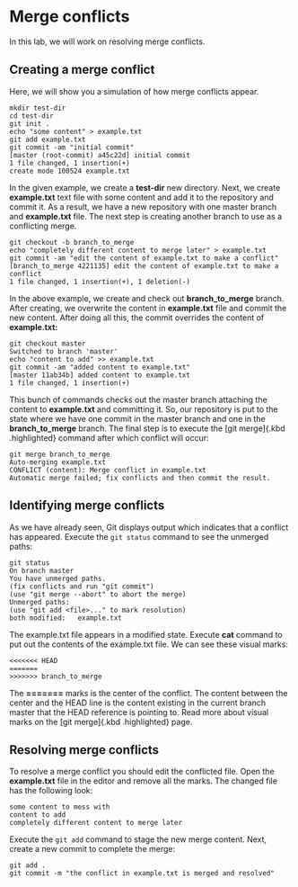 
Merge conflicts
===============

In this lab, we will work on resolving merge conflicts.


Creating a merge conflict
-------------------------

Here, we will show you a simulation of how merge conflicts appear.



``` 
mkdir test-dir
cd test-dir
git init .
echo "some content" > example.txt
git add example.txt
git commit -am "initial commit"
[master (root-commit) a45c22d] initial commit
1 file changed, 1 insertion(+)
create mode 100524 example.txt
```



In the given example, we create a **test-dir** new directory. Next, we
create **example.txt** text file with some content and add it to the
repository and commit it. As a result, we have a new repository with one
master branch and **example.txt** file. The next step is creating
another branch to use as a conflicting merge.



``` 
git checkout -b branch_to_merge
echo "completely different content to merge later" > example.txt
git commit -am "edit the content of example.txt to make a conflict"
[branch_to_merge 4221135] edit the content of example.txt to make a conflict
1 file changed, 1 insertion(+), 1 deletion(-)
```



In the above example, we create and check out **branch\_to\_merge**
branch. After creating, we overwrite the content in **example.txt** file
and commit the new content. After doing all this, the commit overrides
the content of **example.txt:**



``` 
git checkout master
Switched to branch 'master'
echo "content to add" >> example.txt
git commit -am "added content to example.txt"
[master 11ab34b] added content to example.txt
1 file changed, 1 insertion(+)
```



This bunch of commands checks out the master branch attaching the
content to **example.txt** and committing it. So, our repository is put
to the state where we have one commit in the master branch and one in
the **branch\_to\_merge** branch. The final step is to execute the [git
merge]{.kbd .highlighted} command after which conflict will occur:



``` 
git merge branch_to_merge
Auto-merging example.txt
CONFLICT (content): Merge conflict in example.txt
Automatic merge failed; fix conflicts and then commit the result.
```



Identifying merge conflicts
---------------------------

As we have already seen, Git displays output which indicates that a
conflict has appeared. Execute the `git status` command to see
the unmerged paths:



``` 
git status
On branch master
You have unmerged paths.
(fix conflicts and run "git commit")
(use "git merge --abort" to abort the merge)
Unmerged paths:
(use "git add <file>..." to mark resolution)
both modified:   example.txt
```



The example.txt file appears in a modified state. Execute **cat**
command to put out the contents of the example.txt file. We can see
these visual marks:



``` 
<<<<<<< HEAD
=======
>>>>>>> branch_to_merge
```



The **=======** marks is the center of the conflict. The content between
the center and the HEAD line is the content existing in the current
branch master that the HEAD reference is pointing to. Read more about
visual marks on the [git merge]{.kbd .highlighted} page.

Resolving merge conflicts
-------------------------

To resolve a merge conflict you should edit the conflicted file. Open
the **example.txt** file in the editor and remove all the marks. The
changed file has the following look:



``` 
some content to mess with
content to add
completely different content to merge later
```



Execute the `git add`
command to stage the new merge content. Next, create a new commit to
complete the merge:



``` 
git add .
git commit -m "the conflict in example.txt is merged and resolved"
```
